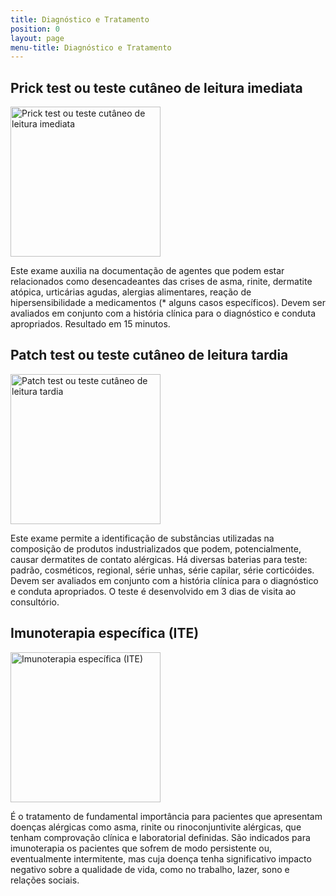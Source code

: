 ```yaml
---
title: Diagnóstico e Tratamento
position: 0
layout: page
menu-title: Diagnóstico e Tratamento
---
```


## Prick test ou teste cutâneo de leitura imediata

<div class="wrapper">
  <div data-grid="center spacing">
    <aside data-cell="shrink order-1">
      <img src="/uploads/prick.png" class="object-fit circ" width="240" height="240"
        alt="Prick test ou teste cutâneo de leitura imediata">
    </aside>
    <p data-cell="1of2">
      Este exame auxilia na documentação de agentes que podem estar relacionados como desencadeantes das crises de asma, rinite, dermatite atópica, urticárias agudas, alergias alimentares, reação de hipersensibilidade a medicamentos (* alguns casos específicos). Devem ser avaliados em conjunto com a história clínica para o diagnóstico e conduta apropriados. Resultado em 15 minutos.
    </p>
  </div>
</div>

## Patch test ou teste cutâneo de leitura tardia 

<div class="wrapper">
  <div data-grid="center spacing">
    <aside data-cell="shrink">
      <img src="/uploads/patch.png" class="object-fit circ" width="240" height="240"
        alt="Patch test ou teste cutâneo de leitura tardia">
    </aside>
    <p data-cell="1of2">
      Este exame permite a identificação de substâncias utilizadas na composição de produtos industrializados que podem, potencialmente, causar dermatites de contato alérgicas. Há diversas baterias para teste:  padrão, cosméticos, regional, série unhas, série capilar, série corticóides. Devem ser avaliados em conjunto com a história clínica para o diagnóstico e conduta apropriados. O teste é desenvolvido em 3 dias de visita ao consultório.
    </p>
  </div>
</div>

## Imunoterapia específica (ITE)

<div class="wrapper">
  <div data-grid="center spacing">
    <aside data-cell="shrink order-1">
      <img src="/uploads/imuno.png" class="object-fit circ" width="240" height="240"
        alt="Imunoterapia específica (ITE)">
    </aside>
    <p data-cell="1of2">
      É o tratamento de fundamental importância para pacientes que apresentam doenças alérgicas como asma, rinite ou rinoconjuntivite alérgicas, que tenham comprovação clínica e laboratorial definidas. São indicados para imunoterapia os pacientes que sofrem de modo persistente ou, eventualmente intermitente, mas cuja doença tenha significativo impacto negativo sobre a qualidade de vida, como no trabalho, lazer, sono e relações sociais.
    </p>
  </div>
</div>
